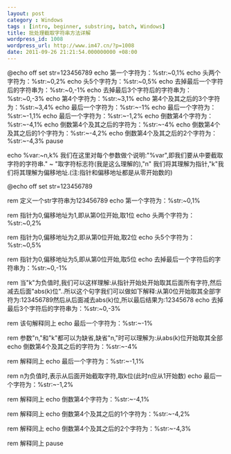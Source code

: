 ```yaml
---
layout: post
category : Windows
tags : [intro, beginner, substring, batch, Windows]
title: 批处理截取字符串方法详解
wordpress_id: 1008
wordpress_url: http://www.im47.cn/?p=1008
date: 2011-09-26 21:21:54.000000000 +08:00
---
```

@echo off
set str=123456789
echo 第一个字符为：%str:~0,1%
echo 头两个字符为：%str:~0,2%
echo 头5个字符为：%str:~0,5%
echo 去掉最后一个字符后的字符串为：%str:~0,-1%
echo 去掉最后3个字符后的字符串为：%str:~0,-3%
echo 第4个字符为：%str:~3,1%
echo 第4个及其之后的3个字符为：%str:~3,4%
echo 最后一个字符为：%str:~-1%
echo 最后一个字符为：%str:~-1,1%
echo 最后一个字符为：%str:~-1,2%
echo 倒数第4个字符为：%str:~-4,1%
echo 倒数第4个及其之后的字符为：%str:~-4%
echo 倒数第4个及其之后的1个字符为：%str:~-4,2%
echo 倒数第4个及其之后的2个字符为：%str:~-4,3%
pause

echo %var:~n,k% 
我们在这里对每个参数做个说明:"%var",即我们要从中要截取字符的字符串." ~ "取字符标志符(我是这么理解的),"n" 我们将其理解为指针,"k"我们将其理解为偏移地址.(注:指针和偏移地址都是从零开始数的)

@echo off
set str=123456789

rem 定义一个str字符串为123456789
echo 第一个字符为：%str:~0,1%

rem 指针为0,偏移地址为1,即从第0位开始,取1位
echo 头两个字符为：%str:~0,2%

rem 指针为0,偏移地址为2,即从第0位开始,取2位
echo 头5个字符为：%str:~0,5%

rem 指针为0,偏移地址为5,即从第0位开始,取5位
echo 去掉最后一个字符后的字符串为：%str:~0,-1%

rem 当"k"为负值时,我们可以这样理解:从指针开始处开始取其后面所有字符,然后减去后面"abs(k)位"..所以这个句字我们可以做如下解释:从第0位开始取其全部字符为:123456789然后从后面减去abs(k)位,所以最后结果为:12345678
echo 去掉最后3个字符后的字符串为：%str:~0,-3%

rem 该句解释同上
echo 最后一个字符为：%str:~-1%

rem 参数"n,"和"k"都可以为缺省,缺省"n,"时可以理解为:从abs(k)位开始取其全部
echo 倒数第4个及其之后的字符为：%str:~-4%

rem 解释同上
echo 最后一个字符为：%str:~-1,1%

rem n为负值时,表示从后面开始截取字符,取k位(此时n应从1开始数)
echo 最后一个字符为：%str:~-1,2%

rem 解释同上
echo 倒数第4个字符为：%str:~-4,1%

rem 解释同上
echo 倒数第4个及其之后的1个字符为：%str:~-4,2%

rem 解释同上
echo 倒数第4个及其之后的2个字符为：%str:~-4,3%

rem 解释同上
pause
